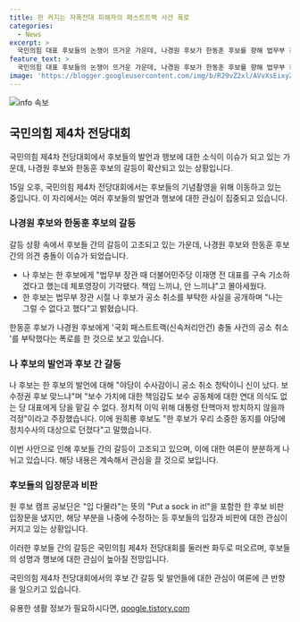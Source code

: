 ```yaml
---
title: 판 커지는 자폭전대 피해자의 패스트트랙 사건 폭로
categories:
  - News
excerpt: >
  국민의힘 대표 후보들의 논쟁이 뜨거운 가운데, 나경원 후보가 한동훈 후보를 향해 법무부 장관 시절 공소 취소를 부탁했다는 폭로를 하면서 갈등이 증폭되고 있다. 이에 대해 한 후보는 그것을 부인하며 나 후보를 비판하고, 원희룡 후보는 한 후보의 야당에 대한 탄압을 주장했다. 이에 대해 나 후보는 보수 가치와 연대 의식의 부재를 비판하면서 당 대표로서의 자질을 의심하는 발언을 했다. 이에 각 후보들의 공세와 비판이 거세지며 대전·세종·충북·충남 합동연설회에서의 긴장감이 고조되고 있다.
feature_text: >
  국민의힘 대표 후보들의 논쟁이 뜨거운 가운데, 나경원 후보가 한동훈 후보를 향해 법무부 장관 시절 공소 취소를 부탁했다는 폭로를 하면서 갈등이 증폭되고 있다. 이에 대해 한 후보는 그것을 부인하며 나 후보를 비판하고, 원희룡 후보는 한 후보의 야당에 대한 탄압을 주장했다. 이에 대해 나 후보는 보수 가치와 연대 의식의 부재를 비판하면서 당 대표로서의 자질을 의심하는 발언을 했다. 이에 각 후보들의 공세와 비판이 거세지며 대전·세종·충북·충남 합동연설회에서의 긴장감이 고조되고 있다.
image: 'https://blogger.googleusercontent.com/img/b/R29vZ2xl/AVvXsEixyZcFfHzMRdzZMjFBmAUKJYCLCGyLL1o632UiGVXcaFdKo_bkvkuCioo0uUKlGfBVcT3P84aROyZIXSBEx3Aw5nCQ3pTgDom1WDC4m8eifvWiAmWEEVb4x6G_l8C0QH225ldMjyaFvpxGEBGNO37VmDTDMHGhJPq73UglMfDca1-0aw/s1600/blogspot.png'
---
```


<p><img src="https://blogger.googleusercontent.com/img/b/R29vZ2xl/AVvXsEixyZcFfHzMRdzZMjFBmAUKJYCLCGyLL1o632UiGVXcaFdKo_bkvkuCioo0uUKlGfBVcT3P84aROyZIXSBEx3Aw5nCQ3pTgDom1WDC4m8eifvWiAmWEEVb4x6G_l8C0QH225ldMjyaFvpxGEBGNO37VmDTDMHGhJPq73UglMfDca1-0aw/s1600/blogspot.png" alt="info 속보" /></p>

<h2 data-ke-size="size26">국민의힘 제4차 전당대회</h2>

<p>국민의힘 제4차 전당대회에서 후보들의 발언과 행보에 대한 소식이 이슈가 되고 있는 가운데, 나경원 후보와 한동훈 후보의 갈등이 확산되고 있는 상황입니다.</p>

<p data-ke-size="size16">15일 오후, 국민의힘 제4차 전당대회에서는 후보들의 기념촬영을 위해 이동하고 있는 중입니다. 이 자리에서는 여러 후보들의 발언과 행보에 대한 관심이 집중되고 있습니다.</p>

<h3>나경원 후보와 한동훈 후보의 갈등</h3>

<p>갈등 상황 속에서 후보들 간의 갈등이 고조되고 있는 가운데, 나경원 후보와 한동훈 후보 간의 의견 충돌이 이슈가 되었습니다.</p>

<ul>
  <li>나 후보는 한 후보에게 "법무부 장관 때 더불어민주당 이재명 전 대표를 구속 기소하겠다고 했는데 체포영장이 기각됐다. 책임 느끼냐, 안 느끼냐"고 몰아세웠다.</li>
  <li>한 후보는 법무부 장관 시절 나 후보가 공소 취소를 부탁한 사실을 공개하며 "나는 그럴 수 없다고 했다"고 밝혔습니다.</li>
</ul>

<p>한동훈 후보가 나경원 후보에게 '국회 패스트트랙(신속처리안건) 충돌 사건의 공소 취소 '를 부탁했다는 폭로를 한 것으로 보고 있습니다.</p>

<h3>나 후보의 발언과 후보 간 갈등</h3>

<p>나 후보는 한 후보의 발언에 대해 "야당이 수사감이니 공소 취소 청탁이니 신이 났다. 보수정권 후보 맞느냐"며 "보수 가치에 대한 책임감도 보수 공동체에 대한 연대 의식도 없는 당 대표에게 당을 맡길 수 없다. 정치적 이익 위해 대통령 탄핵마저 방치하지 않을까 걱정"이라고 주장했습니다. 이에 원희룡 후보도 "한 후보가 우리 소중한 동지를 야당에 정치수사의 대상으로 던졌다"고 말했습니다.</p>

<p>이번 사안으로 인해 후보들 간의 갈등이 고조되고 있으며, 이에 대한 여론이 분분하게 나뉘고 있습니다. 해당 내용은 계속해서 관심을 끌 것으로 보입니다.</p>

<h3>후보들의 입장문과 비판</h3>

<p>원 후보 캠프 공보단은 "입 다물라"는 뜻의 "Put a sock in it!"을 포함한 한 후보 비판 입장문을 냈지만, 해당 부분을 나중에 수정하는 등 후보들의 입장과 비판에 대한 관심이 커지고 있는 상황입니다.</p>

<p>이러한 후보들 간의 갈등은 국민의힘 제4차 전당대회를 둘러싼 화두로 떠오르며, 후보들의 성명과 행보에 대한 관심이 높아질 전망입니다.</p>

<p>국민의힘 제4차 전당대회에서의 후보 간 갈등 및 발언들에 대한 관심이 여론에 큰 반향을 일으키고 있습니다.</p>
유용한 생활 정보가 필요하시다면, <a href="https://qoogle.tistory.com" rel="dofollow">qoogle.tistory.com</a>


